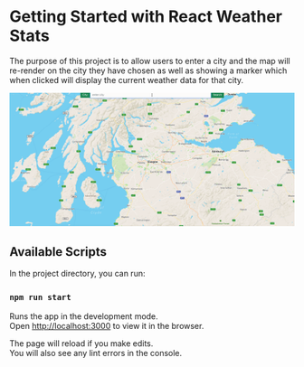 # Getting Started with React Weather Stats

The purpose of this project is to allow users to enter a city and the map will re-render on the city they have chosen as well as showing a marker which when clicked will display the current weather data for that city.

![Edinburgh Example](/public/england.gif)

## Available Scripts

In the project directory, you can run:

### `npm run start`

Runs the app in the development mode.\
Open [http://localhost:3000](http://localhost:3000) to view it in the browser.

The page will reload if you make edits.\
You will also see any lint errors in the console.
